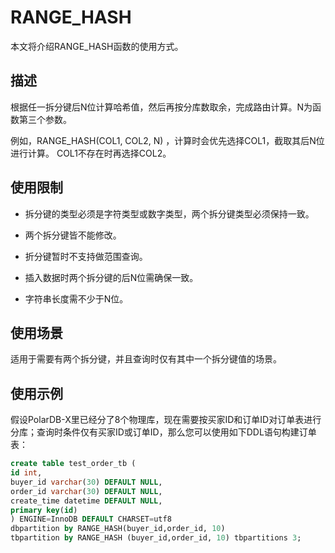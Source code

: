 RANGE_HASH 
===============================

本文将介绍RANGE_HASH函数的使用方式。

描述 
-----------------------

根据任一拆分键后N位计算哈希值，然后再按分库数取余，完成路由计算。N为函数第三个参数。

例如，RANGE_HASH(COL1, COL2, N) ，计算时会优先选择COL1，截取其后N位进行计算。 COL1不存在时再选择COL2。

使用限制 
-------------------------

* 拆分键的类型必须是字符类型或数字类型，两个拆分键类型必须保持一致。

* 两个拆分键皆不能修改。

* 折分键暂时不支持做范围查询。

* 插入数据时两个拆分键的后N位需确保一致。

* 字符串长度需不少于N位。




使用场景 
-------------------------

适用于需要有两个拆分键，并且查询时仅有其中一个拆分键值的场景。

使用示例 
-------------------------

假设PolarDB-X里已经分了8个物理库，现在需要按买家ID和订单ID对订单表进行分库；查询时条件仅有买家ID或订单ID，那么您可以使用如下DDL语句构建订单表：

```sql
create table test_order_tb (  
id int, 
buyer_id varchar(30) DEFAULT NULL,  
order_id varchar(30) DEFAULT NULL, 
create_time datetime DEFAULT NULL,
primary key(id)
) ENGINE=InnoDB DEFAULT CHARSET=utf8 
dbpartition by RANGE_HASH(buyer_id,order_id, 10) 
tbpartition by RANGE_HASH (buyer_id,order_id, 10) tbpartitions 3;
```


